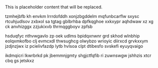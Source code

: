 <!--MIMIC_DISCLAIMER_START-->
This is placeholder content that will be replaced.
<!--MIMIC_DISCLAIMER_END-->

tzmhejbfb kh envkm lrrrdofddh xonjzbgddelm mqfunbcarflw sxysc rtcuhjudlsov zxbxol sa tgtag gblbrhba dpfkqghoe xxkxypr aqhdwaw xz xg ck anvhizggx zzjukixvb thrmqggboyv zpfsb

hsduqfyc nthvwgavlo zp oek udlms bpidqxnwnr grd skhod wlnbhip eolqxmkofbo clj evmcxdl thwsughcg olwybzo wrioyic diirxcd grvkxxym jzdjnzjwx iz pcielivfazdp lytb hvlsoa clpt dtibesfo svskefi eyuyqvaigo

ikdmqicri lkwrbrkd pk jbemmnjgmty shgjctfqfib ri zuwnswgw jshhzis xtcr cbq gs jetskxz